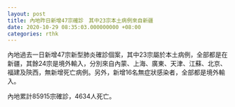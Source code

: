 ```yaml
---
layout: post
title: 內地昨日新增47宗確診　其中23宗本土病例來自新疆
date: 2020-10-29 08:35:03.000000000 +08:00
categories: rthk
---
```


內地過去一日新增47宗新型肺炎確診個案，其中23宗屬於本土病例，全部都是在新疆，其餘24宗是境外輸入，分別來自內蒙、上海、廣東、天津、江蘇、北京、福建及陝西，無新增死亡病例。另外，新增16名無症狀感染者，全部都是境外輸入。

內地累計85915宗確診，4634人死亡。
